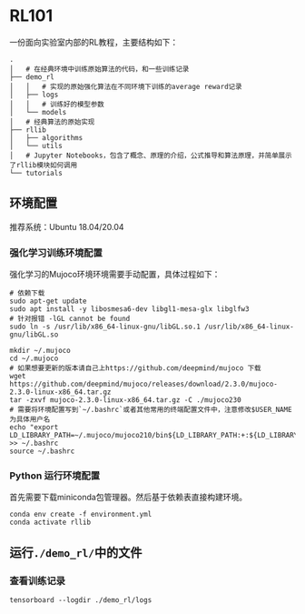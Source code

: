 # RL101

一份面向实验室内部的RL教程，主要结构如下：

```shell
.
│   # 在经典环境中训练原始算法的代码，和一些训练记录
├── demo_rl
│   │   # 实现的原始强化算法在不同环境下训练的average reward记录
│   ├── logs
│   │   # 训练好的模型参数
│   └── models
│   # 经典算法的原始实现
├── rllib
│   ├── algorithms
│   └── utils
│   # Jupyter Notebooks，包含了概念、原理的介绍，公式推导和算法原理，并简单展示了rllib模块如何调用
└── tutorials
```

## 环境配置

推荐系统：Ubuntu 18.04/20.04

### 强化学习训练环境配置

强化学习的Mujoco环境环境需要手动配置，具体过程如下：

```shell
# 依赖下载
sudo apt-get update
sudo apt install -y libosmesa6-dev libgl1-mesa-glx libglfw3
# 针对报错 -lGL cannot be found
sudo ln -s /usr/lib/x86_64-linux-gnu/libGL.so.1 /usr/lib/x86_64-linux-gnu/libGL.so

mkdir ~/.mujoco
cd ~/.mujoco
# 如果想要更新的版本请自己上https://github.com/deepmind/mujoco 下载
wget https://github.com/deepmind/mujoco/releases/download/2.3.0/mujoco-2.3.0-linux-x86_64.tar.gz
tar -zxvf mujoco-2.3.0-linux-x86_64.tar.gz -C ./mujoco230
# 需要将环境配置写到`~/.bashrc`或者其他常用的终端配置文件中，注意修改$USER_NAME为具体用户名
echo "export LD_LIBRARY_PATH=~/.mujoco/mujoco210/bin${LD_LIBRARY_PATH:+:${LD_LIBRARY_PATH}}" >> ~/.bashrc
source ~/.bashrc
```

### Python 运行环境配置

首先需要下载miniconda包管理器。然后基于依赖表直接构建环境。

```shell
conda env create -f environment.yml
conda activate rllib
```

## 运行`./demo_rl/`中的文件

### 查看训练记录

```shell
tensorboard --logdir ./demo_rl/logs
```